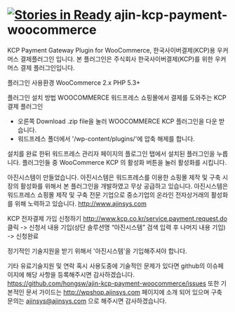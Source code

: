 [![Stories in Ready](https://badge.waffle.io/hongsw/ajin-kcp-payment-woocommerce.png?label=ready)](https://waffle.io/hongsw/ajin-kcp-payment-woocommerce)
ajin-kcp-payment-woocommerce
============================

KCP Payment Gateway Plugin for WooCommerce, 한국사이버결제(KCP)용 우커머스 결제플러그인 입니다. 
 본 플러그인은 주식회사 한국사이버결제(KCP)를 위한 우커머스 결제 플러그인입니다.

플러그인 사용환경
 WooCommerce 2.x
 PHP 5.3+

플러그인 설치 방법
 WOOCOMMERCE 워드프레스 쇼핑몰에서 결제를 도와주는 KCP 결제 플러그인 
- 오른쪽 Download .zip file을 눌러 WOOCOMMERCE KCP 플러그인을 다운 받습니다.
- 워드프레스 폴더에서 '/wp-content/plugins/'에 압축 해제를 합니다.

설치를 완료 한뒤 워드프레스 관리자 페이지의 플로그인 탭에서 설치된 플러그인을 누릅니다.
플러그인들 중 WooCommerce KCP 의 활성화 버튼을 눌러 활성화를 시킵니다.

아진시스템이 만들었습니다.
 아진시스템은 워드프레스를 이용한 쇼핑몰 제작 및 구축 시장의 활성화를 위해서 본 플러그인을 개발하였고 무상 공급하고 있습니다. 아진시스템은 워드프레스 쇼핑몰 제작 및 구축 전문 기업으로 중소기업의 온라인 전자상거래의 활성화를 위해 노력하고 있습니다. http://www.ajinsys.com

 KCP 전자결제 가입 신청하기
http://www.kcp.co.kr/service.payment.request.do 클릭 -> 신청서 내용 기입(상단 솔루션명 “아진시스템” 검색 입력 후 나머지 내용 기입) -> 신청완료

정기적인 기술지원을 받기 위해서 '아진시스템'을 기입해주셔야 합니다.

 기타 유료기술지원 및 연락
혹시 사용도중에 기술적인 문제가 있다면 github의 이슈페이지에 해당 사항을 등록해주시면 감사하겠습니다. https://github.com/hongsw/ajin-kcp-payment-woocommerce/issues 또한 기본적인 문서 가이드는 http://wpshop.ajinsys.com 페이지에 소개 되어 있으며 구축 문의는 ajinsys@ajinsys.com 으로 해주시면 감사하겠습니다.
